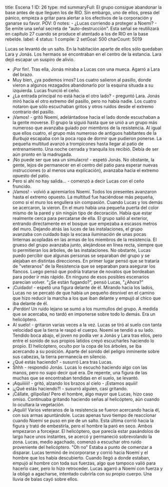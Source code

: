 title:          Escena 1
ID:             26
type:           md
summaryFull:    El grupo consigue abandonar la base antes de que lleguen los de RIO. Sin embargo, uno de ellos, presa del pánico, empieza a gritar para alertar a los efectivos de la corporación y ganarse su favor. 
POV:            0
notes:          - ¿Lucas corriendo a proteger a Noemí?
                - Se emite una señal secreta de "auto-destrucción". Esta señal se reutilizará en capítulo 27 cuando se produce el atentado a los de RIO en la base rebelde.
label:          4
status:         1
compile:        2
setGoal:        500
charCount:      5019


Lucas se levantó de un salto. En la habitación aparte de ellos sólo quedaban Lara y Jonás. Los hermaos se encontraban en el centro de la estancia.
Lara dejó escapar un suspiro de alivio.
- ¡Por fin!.
Tras ella, Jonás miraba a Lucas con una mueca. Agarró a Lara del brazo.
- Muy bien, ¿ya podemos irnos?
Los cuatro salieron al pasillo, donde vieron a algunos rezagados abandonarlo por la esquina situada a su izquierda.
Lucas frunció el ceño.
- ¿La entrada principal no está hacia el otro lado? - preguntó Lara.
Jonás miró hacia el otro extremo del pasillo, pero no había nadie. Los cuatro notaron que sólo escuchaban gritos y otros ruidos desde el extremo contrario del pasillo.
- ¡Vamos! - gritó Noemí, adelántadose hacia el lado donde escuchaban a la gente moverse.
El grupo la siguió hasta que se unió a un grupo más numeroso que avanzaba guiado por miembros de la resistencia. Al igual que ellos cuatro, el grupo más numeroso de antiguos habitantes de la *Burbuja* escapaba con la poca ropa de dormir que pudieron ponerse.
La pequeña multitud avanzó a trompicones hasta llegar al patio de entrenamiento. Una noche cerrada y tranquila los recibió. Debía de ser aún pronto en la madrugada.
- ¡No puede ser que sea un simulacro! - espetó Jonás.
No obstante, la gente, lejos de permanecer en el centro del patio para esperar nuevas instrucciones (o al menos una explicación), avanzaba hacia el extremo opuesto del patio.
- Pero si ahí no hay salida... - comenzó a decir Lucas con el ceño fruncido.
- ¡Vamos! - volvió a apremiarlos Noemí.
Todos los presentes avanzaron hasta el extremo opuesto. La multitud fue haciéndose más pequeña, como si el muro los engullera sin compasión. Cuando Lucas y los demás se acercaron, la vieron.
En el muro había una pequeña puerta del color mismo de la pared y sin ningún tipo de decoración. Había que estar realmente cerca para percatarse de ella.
El grupo salió al exterior, entrando directamente en el bosque que empezaba a escasos metros del muro.
Dejando atrás las luces de las instalaciones, el grupo avanzaba con cuidado bajo la escasa iluminación de unas pocas linternas acopladas en las armas de los miembros de la resistencia.
El grueso del grupo avanzaba junto, alejándose en línea recta, siempre que lo permitieran los árboles, de las instalaciones. No obstante, Lucas puedo percibir que algunas personas se separaban del grupo y se alejaban en distintas direcciones.
En primer lugar pensó que se trataría de "veteranos" de la Resistencia que se separaban para asegurar los flancos. Luego pensó que podría tratarse de novatos que bordeaban para poder ir más rápido.
En ninguno de esos posibles escenarios parecían volver.
"¿Se están fugando?", pensó Lucas, "¿Ahora?"
- ¡Cuidado! - espetó una figura delante de él. Mirando hacia los lados, Lucas no se percató de que había un pequeño desnivel en el camino que hizo reducir la marcha a los que iban delante y empujó al chico que iba delante de él.
- ¡Perdón!
Un ruido lejano se sumó a los murmullos del grupo. A medida que se acercaba, no tardó en imponerse sobre todo lo demás.
Era un helicóptero.
- Al suelo! - gritaron varias veces a la vez.
Lucas se tiró al suelo con tanta velocidad que la tierra le raspó el cuerpo. Noemí se tendió a su lado. Tendido boca abajo, el joven no podía ver a Jonás y Lara tras ellos, pero entre el sonido de sus propios latidos creyó escucharles haciendo lo propio.
El helicóptero, oculto por la copa de los árboles, se iba acercando a su posición. Aparte del sonido del peligro inminente sobre sus cabezas, la tierra permanecía en silencio.
- ¿Qué estás haciendo? - susurró Lara tras Lucas.
- Shhh - respondió Jonás. Lucas lo escuchó haciendo algo con las manos, pero no supo decir qué era.
De repente, una figura de las muchas que se encontraban tendidas en el suelo, se levantó.
- ¡Aquíiiiii! - gritó, alzando los brazos al cielo - ¡Estamos aquíii!
- ¡¿Qué estás haciendo?! - susurró alguien, casi gritando.
- ¡Cállate, gilipollas!
Pero el hombre, algo mayor que Lucas, hizo caso omiso. Continuaba gritando haciendo señas al helicóptero, aún cuando lo ocultara la vegetación.
- ¡Aquíii!
Varios veteranos de la resistencia se fueron acercando hacia él, con sus armas apuntándole.
Lucas apenas tuvo tiempo de reaccionar cuando Noemí se puso en pie de un salto. Esta última corrió hacia la figura y trató de embestirla, pero el hombre la paró en seco. Ambos empezaron a forcejear.
El helicóptero, que parecía estar pasándolos de largo hace unos instantes, se acercó y permaneció sobrevolando la zona.
Lucas, medio agachado, comenzó a escuchar otro ruido proveniente del helicóptero.
"Oh no"
Estaba a punto de comenzar a disparar.
Lucas terminó de incorporarse y corrió hacia Noemí y el hombre que los había descubierto. Cuando llegó a donde estaban, empujó al hombre con toda sus fuerzas, algo que tampoco valió para hacerlo caer, pero lo hizo retroceder. Lucas agarró a Noemí con fuerza y la obligó a agacharse, intentado cubrirla con su propio cuerpo.
Una lluvia de balas cayó sobre ellos.